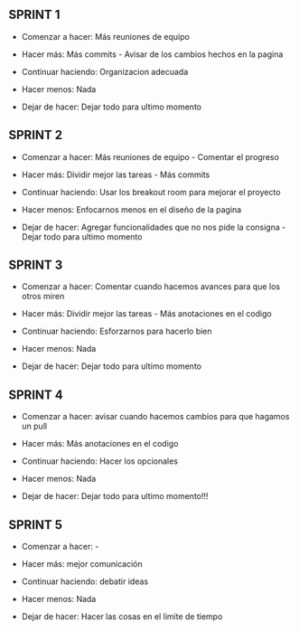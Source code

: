 ## SPRINT 1
* Comenzar a hacer: Más reuniones de equipo

* Hacer más: Más commits -  Avisar de los cambios hechos en la pagina

* Continuar haciendo: Organizacion adecuada

* Hacer menos: Nada

* Dejar de hacer: Dejar todo para ultimo momento


## SPRINT 2
* Comenzar a hacer: Más reuniones de equipo - Comentar el progreso

* Hacer más:  Dividir mejor las tareas - Más commits 

* Continuar haciendo: Usar los breakout room para mejorar el proyecto

* Hacer menos: Enfocarnos menos en el diseño de la pagina

* Dejar de hacer: Agregar funcionalidades que no nos pide la consigna  - Dejar todo para ultimo momento

## SPRINT 3
* Comenzar a hacer: Comentar cuando hacemos avances para que los otros miren

* Hacer más:  Dividir mejor las tareas - Más anotaciones en el codigo

* Continuar haciendo: Esforzarnos para hacerlo bien

* Hacer menos: Nada

* Dejar de hacer: Dejar todo para ultimo momento 

## SPRINT 4
* Comenzar a hacer: avisar cuando hacemos cambios para que hagamos un pull

* Hacer más:  Más anotaciones en el codigo

* Continuar haciendo: Hacer los opcionales

* Hacer menos: Nada

* Dejar de hacer: Dejar todo para ultimo momento!!!

## SPRINT 5
* Comenzar a hacer: -

* Hacer más: mejor comunicación

* Continuar haciendo: debatir ideas

* Hacer menos: Nada

* Dejar de hacer: Hacer las cosas en el limite de tiempo
